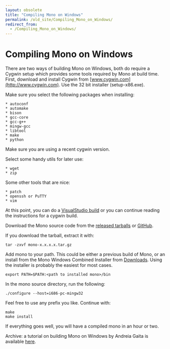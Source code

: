 ```yaml
---
layout: obsolete
title: "Compiling Mono on Windows"
permalink: /old_site/Compiling_Mono_on_Windows/
redirect_from:
  - /Compiling_Mono_on_Windows/
---
```


Compiling Mono on Windows
=========================

There are two ways of building Mono on Windows, both do require a Cygwin setup which provides some tools required by Mono at build time. First, download and install Cygwin from [www.cygwin.com](http://www.cygwin.com). Use the 32 bit installer (setup-x86.exe).

Make sure you select the following packages when installing:

    * autoconf
    * automake
    * bison
    * gcc-core
    * gcc-g++
    * mingw-gcc
    * libtool
    * make
    * python

Make sure you are using a recent cygwin version.

Select some handy utils for later use:

    * wget
    * zip

Some other tools that are nice:

    * patch
    * openssh or PuTTY
    * vim

At this point, you can do a [VisualStudio build]({{site.github.url}}/old_site/Compiling_Mono_VSNET "Compiling Mono VSNET") or you can continue reading the instructions for a cygwin build.

Download the Mono source code from the [released tarballs](http://www.go-mono.com/mono-downloads/download.html) or [GitHub](https://github.com/mono/mono).

If you download the tarball, extract it with:

    tar -zxvf mono-x.x.x.x.tar.gz

Add mono to your path. This could be either a previous build of Mono, or an install from the Mono Windows Combined Installer from [Downloads]({{site.github.url}}/old_site/Downloads "Downloads"). Using the installer is probably the easiest for most cases.

    export PATH=$PATH:<path to installed mono>/bin

 In the mono source directory, run the following:

    ./configure --host=i686-pc-mingw32

Feel free to use any prefix you like. Continue with:

    make
    make install

If everything goes well, you will have a compiled mono in an hour or two.

Archive: a tutorial on building Mono on Windows by Andreia Gaita is available [here](http://shana.worldofcoding.com/en/mono_cygwin_tutorial.html).

